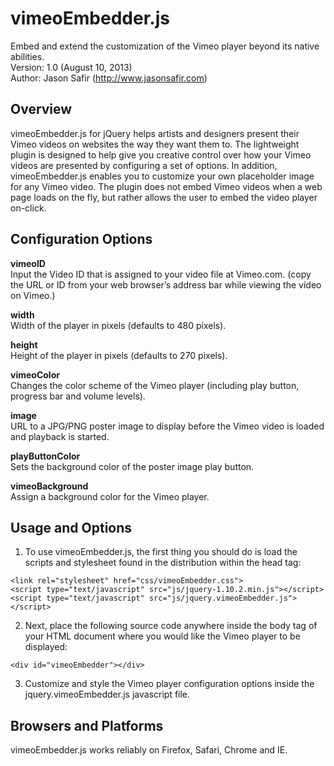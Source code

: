 vimeoEmbedder.js
================
Embed and extend the customization of the Vimeo player beyond its native abilities.<br>
Version: 1.0 (August 10, 2013)<br>
Author: Jason Safir (http://www.jasonsafir.com)

Overview
--------
vimeoEmbedder.js for jQuery helps artists and designers present their Vimeo videos on websites the way they want them to. The lightweight plugin is designed to help give you creative control over how your Vimeo videos are presented by configuring a set of options. In addition, vimeoEmbedder.js enables you to customize your own placeholder image for any Vimeo video. The plugin does not embed Vimeo videos when a web page loads on the fly, but rather allows the user to embed the video player on-click.

Configuration Options
---------------------

<b>vimeoID</b>
<br>Input the Video ID that is assigned to your video file at Vimeo.com. (copy the URL or ID from your web browser’s address bar while viewing the video on Vimeo.)

<b>width</b>
<br>Width of the player in pixels (defaults to 480 pixels).

<b>height</b>
<br>Height of the player in pixels (defaults to 270 pixels).

<b>vimeoColor</b>
<br>Changes the color scheme of the Vimeo player (including play button, progress bar and volume levels).

<b>image</b>
<br>URL to a JPG/PNG poster image to display before the Vimeo video is loaded and playback is started.

<b>playButtonColor</b>
<br>Sets the background color of the poster image play button.

<b>vimeoBackground</b>
<br>Assign a background color for the Vimeo player.

Usage and Options
-----------------

1) To use vimeoEmbedder.js, the first thing you should do is load the scripts and stylesheet found in the distribution within the head tag:

<pre><code>&lt;link rel=<span class="string">"stylesheet"</span> href=<span class="string">"css/vimeoEmbedder.css"</span>&gt;
&lt;script type=<span class="string">"text/javascript"</span> src=<span class="string">"js/jquery-1.10.2.min.js"</span>&gt;&lt;/script&gt;
&lt;script type=<span class="string">"text/javascript"</span> src=<span class="string">"js/jquery.vimeoEmbedder.js"</span>&gt;&lt;/script&gt;
</code></pre>

2) Next, place the following source code anywhere inside the body tag of your HTML document where you would like the Vimeo player to be displayed:

<pre><code>&lt;div id=<span class="string">"vimeoEmbedder"</span>&gt;&lt;/div&gt;</code></pre>

3) Customize and style the Vimeo player configuration options inside the jquery.vimeoEmbedder.js javascript file.

Browsers and Platforms
----------------------

vimeoEmbedder.js works reliably on Firefox, Safari, Chrome and IE.
